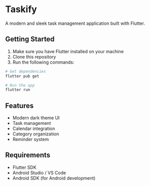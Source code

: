 # Taskify

A modern and sleek task management application built with Flutter.

## Getting Started

1. Make sure you have Flutter installed on your machine
2. Clone this repository
3. Run the following commands:

```bash
# Get dependencies
flutter pub get

# Run the app
flutter run
```

## Features

- Modern dark theme UI
- Task management
- Calendar integration
- Category organization
- Reminder system

## Requirements

- Flutter SDK
- Android Studio / VS Code
- Android SDK (for Android development)
